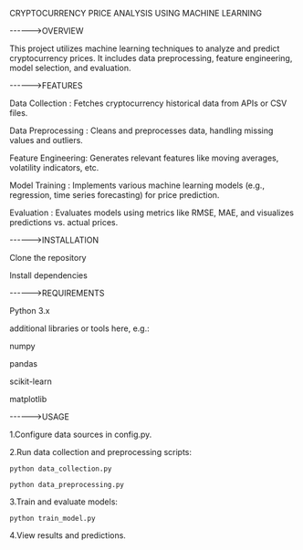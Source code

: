CRYPTOCURRENCY PRICE ANALYSIS USING MACHINE LEARNING



------>OVERVIEW

This project utilizes machine learning techniques to analyze and predict cryptocurrency prices. It includes data preprocessing, feature engineering, model selection, and evaluation.



------>FEATURES

Data Collection    : Fetches cryptocurrency historical data from APIs or CSV files.

Data Preprocessing : Cleans and preprocesses data, handling missing values and outliers.

Feature Engineering: Generates relevant features like moving averages, volatility indicators, etc.

Model Training     : Implements various machine learning models (e.g., regression, time series forecasting) for price prediction.

Evaluation         : Evaluates models using metrics like RMSE, MAE, and visualizes predictions vs. actual prices.



------>INSTALLATION

Clone the repository

Install dependencies



------>REQUIREMENTS

Python 3.x

additional libraries or tools here, e.g.:

numpy

pandas

scikit-learn

matplotlib



------>USAGE

1.Configure data sources in config.py.

2.Run data collection and preprocessing scripts:

    python data_collection.py
    
    python data_preprocessing.py
    
3.Train and evaluate models:

    python train_model.py
    
4.View results and predictions.

